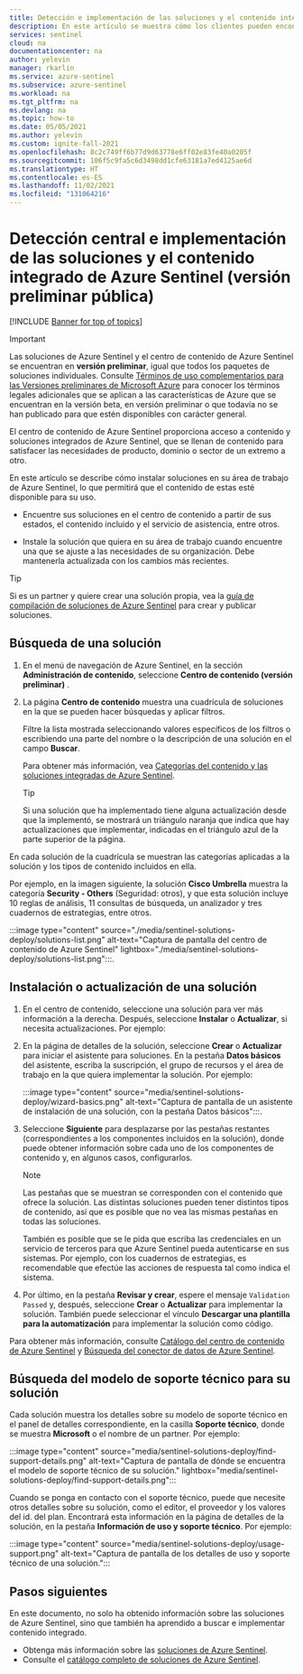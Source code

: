 ```yaml
---
title: Detección e implementación de las soluciones y el contenido integrado de Azure Sentinel | Microsoft Docs
description: En este artículo se muestra cómo los clientes pueden encontrar e implementar fácilmente herramientas de análisis de datos, empaquetadas junto con conectores de datos y otro contenido.
services: sentinel
cloud: na
documentationcenter: na
author: yelevin
manager: rkarlin
ms.service: azure-sentinel
ms.subservice: azure-sentinel
ms.workload: na
ms.tgt_pltfrm: na
ms.devlang: na
ms.topic: how-to
ms.date: 05/05/2021
ms.author: yelevin
ms.custom: ignite-fall-2021
ms.openlocfilehash: 8c2c749ff6b77d9d63778e6ff02e83fe40a0205f
ms.sourcegitcommit: 106f5c9fa5c6d3498dd1cfe63181a7ed4125ae6d
ms.translationtype: HT
ms.contentlocale: es-ES
ms.lasthandoff: 11/02/2021
ms.locfileid: "131064216"
---
```

# <a name="centrally-discover-and-deploy-azure-sentinel-out-of-the-box-content-and-solutions-public-preview"></a>Detección central e implementación de las soluciones y el contenido integrado de Azure Sentinel (versión preliminar pública)

[!INCLUDE [Banner for top of topics](./includes/banner.md)]

> [!IMPORTANT]
>
> Las soluciones de Azure Sentinel y el centro de contenido de Azure Sentinel se encuentran en **versión preliminar**, igual que todos los paquetes de soluciones individuales. Consulte [Términos de uso complementarios para las Versiones preliminares de Microsoft Azure](https://azure.microsoft.com/support/legal/preview-supplemental-terms/) para conocer los términos legales adicionales que se aplican a las características de Azure que se encuentran en la versión beta, en versión preliminar o que todavía no se han publicado para que estén disponibles con carácter general.

El centro de contenido de Azure Sentinel proporciona acceso a contenido y soluciones integrados de Azure Sentinel, que se llenan de contenido para satisfacer las necesidades de producto, dominio o sector de un extremo a otro.

En este artículo se describe cómo instalar soluciones en su área de trabajo de Azure Sentinel, lo que permitirá que el contenido de estas esté disponible para su uso.

- Encuentre sus soluciones en el centro de contenido a partir de sus estados, el contenido incluido y el servicio de asistencia, entre otros.

- Instale la solución que quiera en su área de trabajo cuando encuentre una que se ajuste a las necesidades de su organización. Debe mantenerla actualizada con los cambios más recientes.

> [!TIP]
> Si es un partner y quiere crear una solución propia, vea la [guía de compilación de soluciones de Azure Sentinel](https://aka.ms/sentinelsolutionsbuildguide) para crear y publicar soluciones.
>
## <a name="find-a-solution"></a>Búsqueda de una solución

1. En el menú de navegación de Azure Sentinel, en la sección **Administración de contenido**, seleccione **Centro de contenido (versión preliminar)** .

1. La página **Centro de contenido** muestra una cuadrícula de soluciones en la que se pueden hacer búsquedas y aplicar filtros.

    Filtre la lista mostrada seleccionando valores específicos de los filtros o escribiendo una parte del nombre o la descripción de una solución en el campo **Buscar**.

    Para obtener más información, vea [Categorías del contenido y las soluciones integradas de Azure Sentinel](sentinel-solutions.md#azure-sentinel-out-of-the-box-content-and-solution-categories).

    > [!TIP]
    > Si una solución que ha implementado tiene alguna actualización desde que la implementó, se mostrará un triángulo naranja que indica que hay actualizaciones que implementar, indicadas en el triángulo azul de la parte superior de la página.
    >

En cada solución de la cuadrícula se muestran las categorías aplicadas a la solución y los tipos de contenido incluidos en ella.

Por ejemplo, en la imagen siguiente, la solución **Cisco Umbrella** muestra la categoría **Security - Others** (Seguridad: otros), y que esta solución incluye 10 reglas de análisis, 11 consultas de búsqueda, un analizador y tres cuadernos de estrategias, entre otros.

:::image type="content" source="./media/sentinel-solutions-deploy/solutions-list.png" alt-text="Captura de pantalla del centro de contenido de Azure Sentinel" lightbox="./media/sentinel-solutions-deploy/solutions-list.png":::.

## <a name="install-or-update-a-solution"></a>Instalación o actualización de una solución

1. En el centro de contenido, seleccione una solución para ver más información a la derecha. Después, seleccione **Instalar** o **Actualizar**, si necesita actualizaciones. Por ejemplo:


1. En la página de detalles de la solución, seleccione **Crear** o **Actualizar** para iniciar el asistente para soluciones. En la pestaña **Datos básicos** del asistente, escriba la suscripción, el grupo de recursos y el área de trabajo en la que quiera implementar la solución. Por ejemplo:

    :::image type="content" source="media/sentinel-solutions-deploy/wizard-basics.png" alt-text="Captura de pantalla de un asistente de instalación de una solución, con la pestaña Datos básicos":::.

1. Seleccione **Siguiente** para desplazarse por las pestañas restantes (correspondientes a los componentes incluidos en la solución), donde puede obtener información sobre cada uno de los componentes de contenido y, en algunos casos, configurarlos.

    > [!NOTE]
    > Las pestañas que se muestran se corresponden con el contenido que ofrece la solución. Las distintas soluciones pueden tener distintos tipos de contenido, así que es posible que no vea las mismas pestañas en todas las soluciones.
    >
    > También es posible que se le pida que escriba las credenciales en un servicio de terceros para que Azure Sentinel pueda autenticarse en sus sistemas. Por ejemplo, con los cuadernos de estrategias, es recomendable que efectúe las acciones de respuesta tal como indica el sistema.
    >

1. Por último, en la pestaña **Revisar y crear**, espere el mensaje `Validation Passed` y, después, seleccione **Crear** o **Actualizar** para implementar la solución. También puede seleccionar el vínculo **Descargar una plantilla para la automatización** para implementar la solución como código.

Para obtener más información, consulte [Catálogo del centro de contenido de Azure Sentinel](sentinel-solutions-catalog.md) y [Búsqueda del conector de datos de Azure Sentinel](data-connectors-reference.md).


## <a name="find-the-support-model-for-your-solution"></a>Búsqueda del modelo de soporte técnico para su solución

Cada solución muestra los detalles sobre su modelo de soporte técnico en el panel de detalles correspondiente, en la casilla **Soporte técnico**, donde se muestra **Microsoft** o el nombre de un partner. Por ejemplo:

:::image type="content" source="media/sentinel-solutions-deploy/find-support-details.png" alt-text="Captura de pantalla de dónde se encuentra el modelo de soporte técnico de su solución." lightbox="media/sentinel-solutions-deploy/find-support-details.png":::

Cuando se ponga en contacto con el soporte técnico, puede que necesite otros detalles sobre su solución, como el editor, el proveedor y los valores del id. del plan. Encontrará esta información en la página de detalles de la solución, en la pestaña **Información de uso y soporte técnico**. Por ejemplo:

:::image type="content" source="media/sentinel-solutions-deploy/usage-support.png" alt-text="Captura de pantalla de los detalles de uso y soporte técnico de una solución.":::

## <a name="next-steps"></a>Pasos siguientes

En este documento, no solo ha obtenido información sobre las soluciones de Azure Sentinel, sino que también ha aprendido a buscar e implementar contenido integrado.

- Obtenga más información sobre las [soluciones de Azure Sentinel](sentinel-solutions.md).
- Consulte el [catálogo completo de soluciones de Azure Sentinel](sentinel-solutions-catalog.md).
